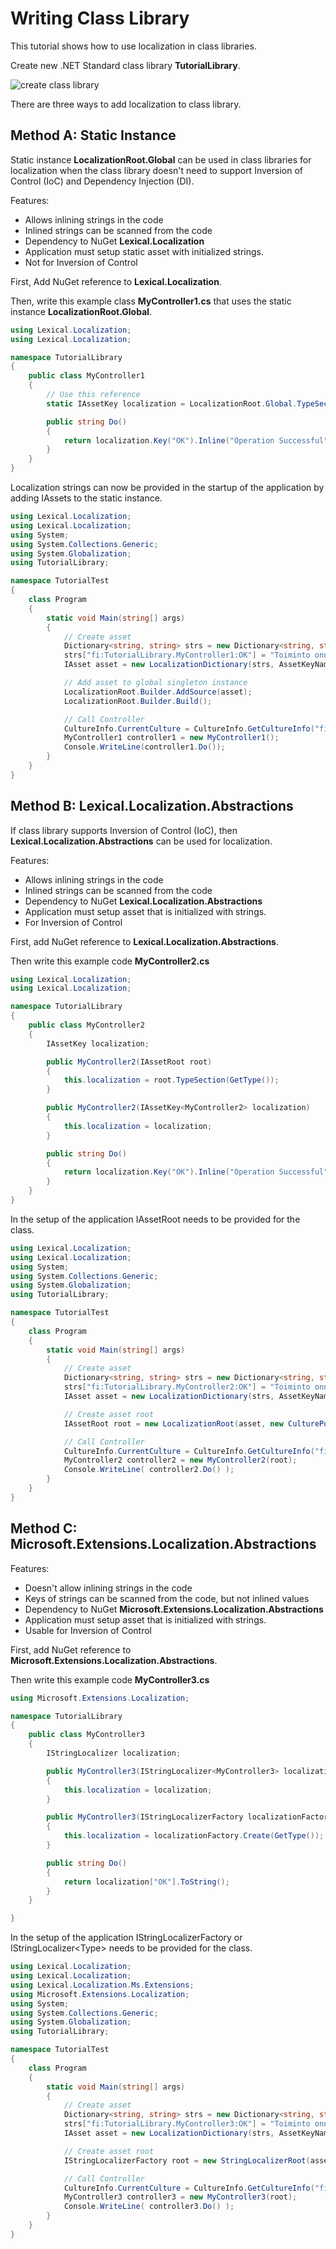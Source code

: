 ﻿# Writing Class Library
This tutorial shows how to use localization in class libraries.

Create new .NET Standard class library **TutorialLibrary**.

![create class library](img16.png)

There are three ways to add localization to class library.

## Method A: Static Instance
Static instance **LocalizationRoot.Global** can be used in class libraries for localization
when the class library doesn't need to support Inversion of Control (IoC) and Dependency Injection (DI).

Features:
* Allows inlining strings in the code
* Inlined strings can be scanned from the code
* Dependency to NuGet **Lexical.Localization**
* Application must setup static asset with initialized strings.
* Not for Inversion of Control

First, Add NuGet reference to **Lexical.Localization**.

Then, write this example class **MyController1.cs** that uses the static instance **LocalizationRoot.Global**.

```C#
using Lexical.Localization;
using Lexical.Localization;

namespace TutorialLibrary
{
    public class MyController1
    {
        // Use this reference 
        static IAssetKey localization = LocalizationRoot.Global.TypeSection(typeof(MyController1));

        public string Do()
        {
            return localization.Key("OK").Inline("Operation Successful").ToString();
        }
    }
}
```

Localization strings can now be provided in the startup of the application by adding IAssets to the static instance.

```C#
using Lexical.Localization;
using Lexical.Localization;
using System;
using System.Collections.Generic;
using System.Globalization;
using TutorialLibrary;

namespace TutorialTest
{
    class Program
    {
        static void Main(string[] args)
        {
            // Create asset
            Dictionary<string, string> strs = new Dictionary<string, string>();
            strs["fi:TutorialLibrary.MyController1:OK"] = "Toiminto onnistui";
            IAsset asset = new LocalizationDictionary(strs, AssetKeyNameProvider.Default);

            // Add asset to global singleton instance
            LocalizationRoot.Builder.AddSource(asset);
            LocalizationRoot.Builder.Build();

            // Call Controller
            CultureInfo.CurrentCulture = CultureInfo.GetCultureInfo("fi");
            MyController1 controller1 = new MyController1();
            Console.WriteLine(controller1.Do());
        }
    }
}
```

## Method B: Lexical.Localization.Abstractions
If class library supports Inversion of Control (IoC), then **Lexical.Localization.Abstractions** can be used for localization.

Features:
* Allows inlining strings in the code
* Inlined strings can be scanned from the code
* Dependency to NuGet **Lexical.Localization.Abstractions**
* Application must setup asset that is initialized with strings.
* For Inversion of Control

First, add NuGet reference to **Lexical.Localization.Abstractions**.

Then write this example code **MyController2.cs**

```C#
using Lexical.Localization;
using Lexical.Localization;

namespace TutorialLibrary
{
    public class MyController2
    {
        IAssetKey localization;

        public MyController2(IAssetRoot root)
        {
            this.localization = root.TypeSection(GetType());
        }

        public MyController2(IAssetKey<MyController2> localization)
        {
            this.localization = localization;
        }

        public string Do()
        {
            return localization.Key("OK").Inline("Operation Successful").ToString();
        }
    }
}
```

In the setup of the application IAssetRoot needs to be provided for the class.

```c#
using Lexical.Localization;
using Lexical.Localization;
using System;
using System.Collections.Generic;
using System.Globalization;
using TutorialLibrary;

namespace TutorialTest
{
    class Program
    {
        static void Main(string[] args)
        {
            // Create asset
            Dictionary<string, string> strs = new Dictionary<string, string>();
            strs["fi:TutorialLibrary.MyController2:OK"] = "Toiminto onnistui";
            IAsset asset = new LocalizationDictionary(strs, AssetKeyNameProvider.Default);

            // Create asset root
            IAssetRoot root = new LocalizationRoot(asset, new CulturePolicy());

            // Call Controller
            CultureInfo.CurrentCulture = CultureInfo.GetCultureInfo("fi");
            MyController2 controller2 = new MyController2(root); 
            Console.WriteLine( controller2.Do() );
        }
    }
}
```


## Method C: Microsoft.Extensions.Localization.Abstractions

Features:
* Doesn't allow inlining strings in the code
* Keys of strings can be scanned from the code, but not inlined values
* Dependency to NuGet **Microsoft.Extensions.Localization.Abstractions**
* Application must setup asset that is initialized with strings.
* Usable for Inversion of Control

First, add NuGet reference to **Microsoft.Extensions.Localization.Abstractions**.

Then write this example code **MyController3.cs**

```C#
using Microsoft.Extensions.Localization;

namespace TutorialLibrary
{
    public class MyController3
    {
        IStringLocalizer localization;

        public MyController3(IStringLocalizer<MyController3> localization)
        {
            this.localization = localization;
        }

        public MyController3(IStringLocalizerFactory localizationFactory)
        {
            this.localization = localizationFactory.Create(GetType());
        }

        public string Do()
        {
            return localization["OK"].ToString();
        }
    }

}
```

In the setup of the application IStringLocalizerFactory or IStringLocalizer&lt;Type&gt; needs to be provided for the class.

```c#
using Lexical.Localization;
using Lexical.Localization;
using Lexical.Localization.Ms.Extensions;
using Microsoft.Extensions.Localization;
using System;
using System.Collections.Generic;
using System.Globalization;
using TutorialLibrary;

namespace TutorialTest
{
    class Program
    {
        static void Main(string[] args)
        {
            // Create asset
            Dictionary<string, string> strs = new Dictionary<string, string>();
            strs["fi:TutorialLibrary.MyController3:OK"] = "Toiminto onnistui";
            IAsset asset = new LocalizationDictionary(strs, AssetKeyNameProvider.Default);

            // Create asset root
            IStringLocalizerFactory root = new StringLocalizerRoot(asset, new CulturePolicy());

            // Call Controller
            CultureInfo.CurrentCulture = CultureInfo.GetCultureInfo("fi");
            MyController3 controller3 = new MyController3(root); 
            Console.WriteLine( controller3.Do() );
        }
    }
}
```
